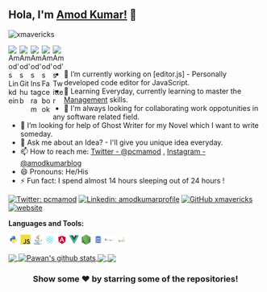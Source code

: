 ## Hola, I'm [Amod Kumar!](https://xmavericks.github.io/) 👋

<p align="left"> <img src="https://komarev.com/ghpvc/?username=xprilion&label=Views&color=blue&style=plastic" alt="xmavericks" /></p>

<a href="https://linkedin.com/in/amodkumarprofile">
  <img align="left" alt="Amod's Linkdein" width="22px" src="https://cdn.jsdelivr.net/npm/simple-icons@v3/icons/linkedin.svg" />
</a>
<a href="https://github.com/xmavericks">
  <img align="left" alt="Amod's Github" width="22px" src="https://cdn.jsdelivr.net/npm/simple-icons@v3/icons/github.svg" />
</a>
<a href="https://instagram.com/amodkumarblog/">
  <img align="left" alt="Amod's Instagram" width="22px" src="https://cdn.jsdelivr.net/npm/simple-icons@v3/icons/instagram.svg" />
</a>
<a href="https://www.facebook.com/AmodKumarPatwa/">
  <img align="left" alt="Amod's Facebook" width="22px" src="https://cdn.jsdelivr.net/npm/simple-icons@v3/icons/facebook.svg" />
</a>
<a href="https://twitter.com/pcmamod">
  <img align="left" alt="Amod's Twitter" width="22px" src="https://cdn.jsdelivr.net/npm/simple-icons@v3/icons/twitter.svg" />
</a>

<br/>
<br/>

- 🔭 I’m currently working on [editor.js] - Personally developed code editor for JavaScript.
- 🌱 Learning Everyday, currently learning to master the [Management](https://en.wikipedia.org/wiki/Management) skills.
- 👯 I'm always looking for collaborating work oppotunities in any software related field.
- 🤔 I’m looking for help of Ghost Writer for my Novel which I want to write someday.
- 💬 Ask me about an Idea? - I'll give you unique idea everyday.
- 📫 How to reach me: [Twitter - @pcmamod](https://twitter.com/pcmamod) , [Instagram - @amodkumarblog](https://www.instagram.com/amodkumarblog/)
- 😄 Pronouns: He/His
- ⚡ Fun fact: I spend almost 14 hours sleeping out of 24 hours !

[![Twitter: pcmamod](https://img.shields.io/twitter/follow/pcmamod?style=social)](https://twitter.com/pcmamod)
[![Linkedin: amodkumarprofile](https://img.shields.io/badge/-amodkumarprofile-blue?style=flat-square&logo=Linkedin&logoColor=white&link=https://www.linkedin.com/in/amodkumarprofile/)](https://www.linkedin.com/in/amodkumarprofile/)
[![GitHub xmavericks](https://img.shields.io/github/followers/xmavericks?label=follow&style=social)](https://github.com/xmavericks)
[![website](https://img.shields.io/badge/PortfolioWebsite-xmavericks.github-2648ff?style=flat-square&logo=google-chrome)](https://xmavericks.github.io/)

**Languages and Tools:**  

<code><img height="20" src="https://raw.githubusercontent.com/github/explore/80688e429a7d4ef2fca1e82350fe8e3517d3494d/topics/python/python.png"></code>
<code><img height="20" src="https://raw.githubusercontent.com/github/explore/80688e429a7d4ef2fca1e82350fe8e3517d3494d/topics/javascript/javascript.png"></code>
<code><img height="20" src="https://raw.githubusercontent.com/github/explore/80688e429a7d4ef2fca1e82350fe8e3517d3494d/topics/java/java.png"></code>
<code><img height="20" src="https://raw.githubusercontent.com/github/explore/80688e429a7d4ef2fca1e82350fe8e3517d3494d/topics/react/react.png"></code>
<code><img height="20" src="https://raw.githubusercontent.com/github/explore/80688e429a7d4ef2fca1e82350fe8e3517d3494d/topics/angular/angular.png"></code>
<code><img height="20" src="https://raw.githubusercontent.com/github/explore/80688e429a7d4ef2fca1e82350fe8e3517d3494d/topics/vue/vue.png"></code>
<code><img height="20" src="https://raw.githubusercontent.com/github/explore/80688e429a7d4ef2fca1e82350fe8e3517d3494d/topics/nodejs/nodejs.png"></code>
<code><img height="20" src="https://raw.githubusercontent.com/github/explore/80688e429a7d4ef2fca1e82350fe8e3517d3494d/topics/sql/sql.png"></code>
<code><img height="20" src="https://raw.githubusercontent.com/github/explore/80688e429a7d4ef2fca1e82350fe8e3517d3494d/topics/mongodb/mongodb.png"></code>
<code><img height="20" src="https://raw.githubusercontent.com/github/explore/80688e429a7d4ef2fca1e82350fe8e3517d3494d/topics/mysql/mysql.png"></code>

<a href="https://github.com/xmavericks">
  <img align="center" src="https://github-readme-stats.vercel.app/api/top-langs/?username=xmavericks&theme=light&hide_langs_below=1" />
</a>
<a href="https://github.com/xmavericks">
 <img align="center" src="https://github-readme-stats.vercel.app/api?username=xmavericks&show_icons=true&theme=light&line_height=27" alt="Pawan's github stats"/>
</a>
<a href="https://github.com/mayankgbrc/Terroristic_chat_detector">
  <img align="center" src="https://github-readme-stats.vercel.app/api/pin/?username=mayankgbrc&repo=Terroristic_chat_detector&theme=light" />

</a>
<a href="https://github.com/xprilion/distpano">
 <img align="center" src="https://github-readme-stats.vercel.app/api/pin/?username=xprilion&repo=distpano&theme=light" />
</a>

<div align="center">

### Show some ❤️ by starring some of the repositories!

</div>
